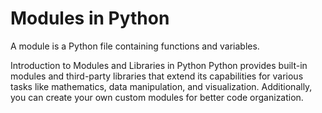 # Modules in Python
A module is a Python file containing functions and variables.

Introduction to Modules and Libraries in Python
Python provides built-in modules and third-party libraries that extend its capabilities for various tasks like mathematics, data manipulation, and visualization. Additionally, you can create your own custom modules for better code organization.

